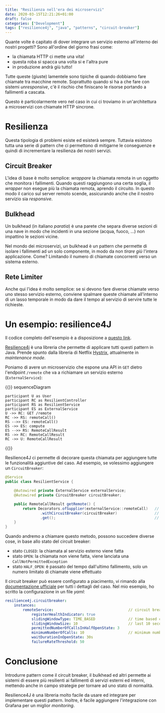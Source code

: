 ```yaml
---
title: "Resilienza nell'era dei microservizi"
date: 2020-03-15T12:21:26+01:00
draft: false
categories: ["Development"]
tags: ["resilience4j", "java", "patterns", "circuit-breaker"]
---
```


Quante volte è capitato di dover integrare un servizio esterno all'interno dei nostri progetti? Sono all'ordine del giorno frasi come:

- la chiamata HTTP ci mette una vita!
- questa roba si spacca una volta si e l'altra pure
- in produzione andrà giù tutto!

Tutte queste (giuste) lamentele sono tipiche di quando dobbiamo fare chiamate tra macchine remote. Soprattutto quando si ha a che fare con sistemi *unresponsive*, c'è il rischio che finiscano le risorse portando a fallimenti a cascata. 

Questo è particolarmente vero nel caso in cui ci troviamo in un'architettura a microservizi con chiamate HTTP sincrone.

# Resilienza

Questa tipologia di problemi esiste ed esisterà sempre. Tuttavia esistono tutta una serie di pattern che ci permettono di mitigarne le conseguenze e quindi di incrementare la resilienza dei nostri servizi.

## Circuit Breaker

L'idea di base è molto semplice: *wrappare* la chiamata remota in un oggetto che monitora i fallimenti. Quando questi raggiungono una certa soglia, il *wrapper* non esegue più la chiamata remota, aprendo il circuito. In questo modo il carico sul server remoto scende, assicurando anche che il nostro servizio sia *responsive*.

## Bulkhead

Un bulkhead (in italiano *paratia*) è una parete che separa diverse sezioni di una nave in modo che incidenti in una sezione (acqua, fuoco, ...) non impattino le sezioni vicine.

Nel mondo dei microservizi, un bulkhead è un pattern che permette di isolare i fallimenti ad un solo componente, in modo da non *tirare giù* l'intera applicazione. Come? Limitando il numero di chiamate concorrenti verso un sistema esterno.

## Rete Limiter

Anche qui l'idea è molto semplice: se si devono fare diverse chiamate verso uno stesso servizio esterno, conviene spalmare queste chiamate all'interno di un lasso temporale in modo da dare il tempo al servizio di servire tutte le richieste.

# Un esempio: resilience4J
Il codice completo dell'esempio è a disposizione a [questo link](https://github.com/marcodenisi/resilience-microservices-era).

[Resilience4j](https://github.com/resilience4j/resilience4j) è una libreria che permette di applicare tutti questi pattern in Java. Prende spunto dalla libreria di Netflix [Hystrix](https://github.com/Netflix/Hystrix), attualmente in *maintenance mode*.

Poniamo di avere un microservizio che espone una API in `GET` dietro l'endpoint `/remote` che va a richiamare un servizio esterno (`ExternalService`):

{{<mermaid align="left">}}
sequenceDiagram

    participant U as User
    participant RC as ResilientController
    participant RS as ResilientService
    participant ES as ExternalService
    U ->> RC: GET /remote
    RC ->> RS: remoteCall()
    RS -->> ES: remoteCall()
    ES ->> ES: compute
    ES -->> RS: RemoteCallResult
    RS ->> RC: RemoteCallResult
    RC ->> U: RemoteCallResult
{{</mermaid>}}

Resilience4J ci permette di decorare questa chiamata per aggiungere tutte le funzionalità aggiuntive del caso. Ad esempio, se volessimo aggiungere un `CircuitBreaker`:

```java
@Service
public class ResilientService {

    @Autowired private ExternalService externalService;
    @Autowired private CircuitBreaker circuitBreaker;

    public RemoteCallResult getRemote() {
        return Decorators.ofSupplier(externalService::remoteCall)   // wraps the external call
                .withCircuitBreaker(circuitBreaker)                 // decorate with a circuit breaker
                .get();                                             // perform the call
    }
}
```

Quando andremo a chiamare questo metodo, possono succedere diverse cose, in base allo stato del circuit breaker:

- stato `CLOSED`: la chiamata al servizio esterno viene fatta
- stato `OPEN`: la chiamata non viene fatta, viene lanciata una `CallNotPermittedException`
- stato `HALF_OPEN`: è passato del tempo dall'ultimo fallimento, solo un numero limitato di chiamate viene effettuato

Il circuit breaker può essere configurato a piacimento, vi rimando alla [documentazione ufficiale](https://resilience4j.readme.io/docs/circuitbreaker) per tutti i dettagli del caso. Nel mio esempio, ho scritto la configurazione in un file *yaml*:

```yaml
resilience4j.circuitbreaker:
    instances:
        remoteService:                                  // circuit breaker instance name
            registerHealthIndicator: true
            slidingWindowType: TIME_BASED               // time based check
            slidingWindowSize: 10                       // last 10 seconds
            permittedNumberOfCallsInHalfOpenState: 3
            minimumNumberOfCalls: 10                    // minimum number of calls to create a statistic
            waitDurationInOpenState: 30s
            failureRateThreshold: 50                
```

# Conclusione

Introdurre pattern come il circuit breaker, il bulkhead ed altri permette ai sistemi di essere più resilienti ai fallimenti di servizi esterni ed interni, mettendo anche in campo strategie per tornare ad uno stato di normalità.

Resilience4J è una libreria molto facile da usare ed integrare per implementare questi pattern. Inoltre, è facile aggiungere l'integrazione con Grafana per un miglior *monitoring*.

<script async src="https://unpkg.com/mermaid@8.2.3/dist/mermaid.min.js"></script>